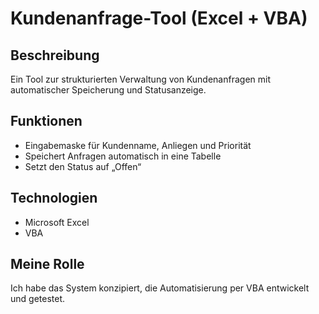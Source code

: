 # Kundenanfrage-Tool (Excel + VBA)

## Beschreibung
Ein Tool zur strukturierten Verwaltung von Kundenanfragen mit automatischer Speicherung und Statusanzeige.

## Funktionen
- Eingabemaske für Kundenname, Anliegen und Priorität
- Speichert Anfragen automatisch in eine Tabelle
- Setzt den Status auf „Offen“

## Technologien
- Microsoft Excel
- VBA

## Meine Rolle
Ich habe das System konzipiert, die Automatisierung per VBA entwickelt und getestet.
